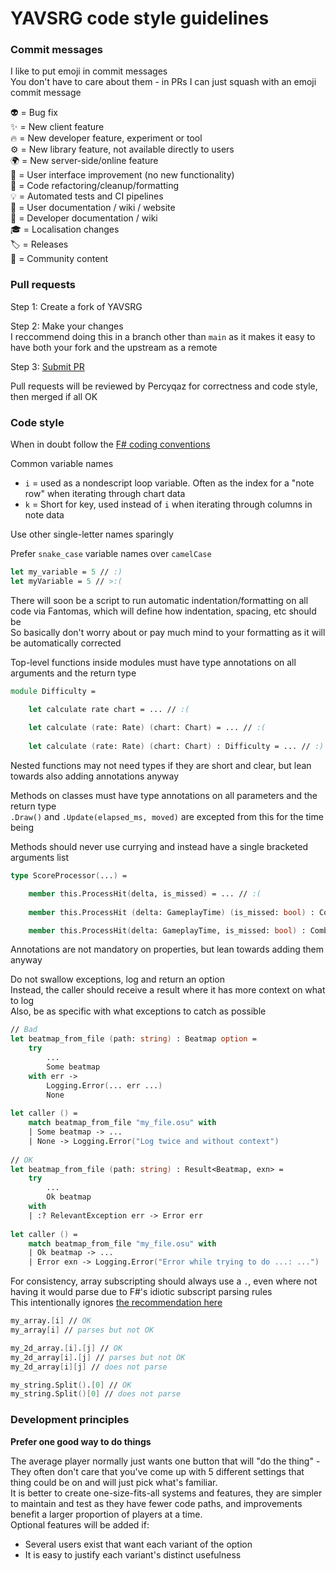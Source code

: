# YAVSRG code style guidelines

### Commit messages

I like to put emoji in commit messages  
You don't have to care about them - in PRs I can just squash with an emoji commit message

👽️ = Bug fix  
✨ = New client feature  
🔥 = New developer feature, experiment or tool  
⚙️ = New library feature, not available directly to users  
🌍 = New server-side/online feature  
🌸 = User interface improvement (no new functionality)  
🧹 = Code refactoring/cleanup/formatting  
💡 = Automated tests and CI pipelines  
📘 = User documentation / wiki / website  
📕 = Developer documentation / wiki  
🎓 = Localisation changes  
🏷️ = Releases  
💚 = Community content  

### Pull requests

Step 1: Create a fork of YAVSRG  

Step 2: Make your changes  
I reccommend doing this in a branch other than `main` as it makes it easy to have both your fork and the upstream as a remote

Step 3: [Submit PR](https://github.com/YAVSRG/YAVSRG/pulls)

Pull requests will be reviewed by Percyqaz for correctness and code style, then merged if all OK

### Code style
When in doubt follow the [F# coding conventions](https://learn.microsoft.com/en-us/dotnet/fsharp/style-guide/conventions)

Common variable names
- `i` = used as a nondescript loop variable. Often as the index for a "note row" when iterating through chart data
- `k` = Short for key, used instead of `i` when iterating through columns in note data

Use other single-letter names sparingly

Prefer `snake_case` variable names over `camelCase`
```fsharp
let my_variable = 5 // :)
let myVariable = 5 // >:(
```

There will soon be a script to run automatic indentation/formatting on all code via Fantomas, which will define how indentation, spacing, etc should be  
So basically don't worry about or pay much mind to your formatting as it will be automatically corrected

Top-level functions inside modules must have type annotations on all arguments and the return type  
```fsharp
module Difficulty =

	let calculate rate chart = ... // :(
	
	let calculate (rate: Rate) (chart: Chart) = ... // :(
	
	let calculate (rate: Rate) (chart: Chart) : Difficulty = ... // :)
```
Nested functions may not need types if they are short and clear, but lean towards also adding annotations anyway

Methods on classes must have type annotations on all parameters and the return type  
`.Draw()` and `.Update(elapsed_ms, moved)` are excepted from this for the time being

Methods should never use currying and instead have a single bracketed arguments list
```fsharp
type ScoreProcessor(...) =

	member this.ProcessHit(delta, is_missed) = ... // :(
	
	member this.ProcessHit (delta: GameplayTime) (is_missed: bool) : ComboAction * GameplayAction = ... // :(

	member this.ProcessHit(delta: GameplayTime, is_missed: bool) : ComboAction * GameplayAction = ... // :)

```
Annotations are not mandatory on properties, but lean towards adding them anyway

Do not swallow exceptions, log and return an option  
Instead, the caller should receive a result where it has more context on what to log  
Also, be as specific with what exceptions to catch as possible
```fsharp
// Bad
let beatmap_from_file (path: string) : Beatmap option =
	try
		...
		Some beatmap
	with err ->
		Logging.Error(... err ...)
		None
		
let caller () =
	match beatmap_from_file "my_file.osu" with
	| Some beatmap -> ...
	| None -> Logging.Error("Log twice and without context")
		
// OK
let beatmap_from_file (path: string) : Result<Beatmap, exn> =
	try
		...
		Ok beatmap
	with
	| :? RelevantException err -> Error err
		
let caller () =
	match beatmap_from_file "my_file.osu" with
	| Ok beatmap -> ...
	| Error exn -> Logging.Error("Error while trying to do ...: ...")
```

For consistency, array subscripting should always use a `.`, even where not having it would parse due to F#'s idiotic subscript parsing rules  
This intentionally ignores [the recommendation here](https://learn.microsoft.com/en-us/dotnet/fsharp/language-reference/arrays#access-elements)  
```fsharp
my_array.[i] // OK
my_array[i] // parses but not OK

my_2d_array.[i].[j] // OK
my_2d_array[i].[j] // parses but not OK
my_2d_array[i][j] // does not parse

my_string.Split().[0] // OK
my_string.Split()[0] // does not parse
```

### Development principles

**Prefer one good way to do things**

The average player normally just wants one button that will "do the thing" - They often don't care that you've come up with 5 different settings that thing could be on and will just pick what's familiar.  
It is better to create one-size-fits-all systems and features, they are simpler to maintain and test as they have fewer code paths, and improvements benefit a larger proportion of players at a time.  
Optional features will be added if:
- Several users exist that want each variant of the option
- It is easy to justify each variant's distinct usefulness